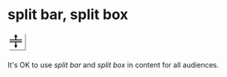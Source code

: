 # split bar, split box

![](media/split-bar-split-box/1404636417.png)

It's OK to use *split bar* and *split box* in content for all audiences.
